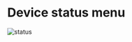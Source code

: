 # Device status menu 


![status](https://github.com/user-attachments/assets/07b74730-ffcb-461e-8481-4aa7e3f984b6)
